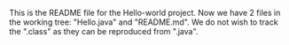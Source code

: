 This is the README file for the Hello-world project.
Now we have 2 files in the working tree: "Hello.java" and "README.md". We do not wish to track the ".class" as they can be reproduced from ".java".

